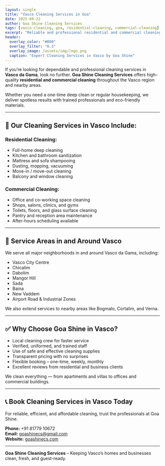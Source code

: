 ```yaml
---
layout: single
title: "Vasco Cleaning Services in Goa"
date: 2025-09-22
author: Goa Shine Cleaning Services
tags: [vasco-cleaning, goa, residential-cleaning, commercial-cleaning]
excerpt: "Reliable and professional residential and commercial cleaning services in Vasco da Gama, Goa by Goa Shine Cleaning Services."
header:
  overlay_color: "#000"
  overlay_filter: "0.3"
  overlay_image: /assets/img/logo.png
  caption: "Expert Cleaning Services in Vasco by Goa Shine"
---
```


If you’re looking for dependable and professional cleaning services in **Vasco da Gama**, look no further. **Goa Shine Cleaning Services** offers high-quality **residential and commercial cleaning** throughout the Vasco region and nearby areas.

Whether you need a one-time deep clean or regular housekeeping, we deliver spotless results with trained professionals and eco-friendly materials.

---

## 🧹 Our Cleaning Services in Vasco Include:

### Residential Cleaning:
- Full-home deep cleaning  
- Kitchen and bathroom sanitization  
- Mattress and sofa shampooing  
- Dusting, mopping, vacuuming  
- Move-in / move-out cleaning  
- Balcony and window cleaning  

### Commercial Cleaning:
- Office and co-working space cleaning  
- Shops, salons, clinics, and gyms  
- Toilets, floors, and glass surface cleaning  
- Pantry and reception area maintenance  
- After-hours scheduling available

---

## 📍 Service Areas in and Around Vasco

We serve all major neighborhoods in and around Vasco da Gama, including:

- Vasco City Centre  
- Chicalim  
- Dabolim  
- Mangor Hill  
- Sada  
- Baina  
- New Vaddem  
- Airport Road & Industrial Zones

We also extend services to nearby areas like Bogmalo, Cortalim, and Verna.

---

## ✅ Why Choose Goa Shine in Vasco?

- Local cleaning crew for faster service  
- Verified, uniformed, and trained staff  
- Use of safe and effective cleaning supplies  
- Transparent pricing with no surprises  
- Flexible booking – one-time, weekly, monthly  
- Excellent reviews from residential and business clients

We clean everything — from apartments and villas to offices and commercial buildings.

---

## 📞 Book Cleaning Services in Vasco Today

For reliable, efficient, and affordable cleaning, trust the professionals at Goa Shine.

**Phone:** +91 81779 10672  
**Email:** [goashinecs@gmail.com](mailto:goashinecs@gmail.com)  
**Website:** [goashinecs.com](https://goashinecs.com)

---

**Goa Shine Cleaning Services** – Keeping Vasco’s homes and businesses clean, fresh, and guest-ready.
